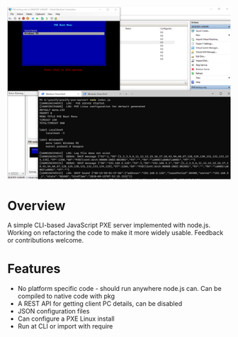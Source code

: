 ![Preview Image](header.PNG)
# Overview
A simple CLI-based JavaScript PXE server implemented with node.js. Working on refactoring the code to make it more widely usable.  Feedback or contributions welcome.

# Features
* No platform specific code - should run anywhere node.js can. Can be compiled to native code with pkg
* A REST API for getting client PC details, can be disabled
* JSON configuration files
* Can configure a PXE Linux install
* Run at CLI or import with require
